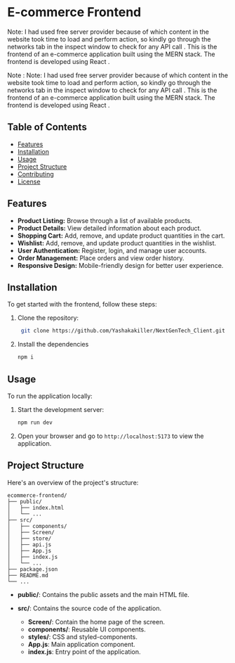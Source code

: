 # E-commerce Frontend
Note: I had used free server provider because of which content in the website took time to load and perform action, so kindly go through the networks tab in the inspect window to check for any API call .
This is the frontend of an e-commerce application built using the MERN stack. The frontend is developed using React .


Note : Note: I had used free server provider because of which content in the website took time to load and perform action, so kindly go through the networks tab in the inspect window to check for any API call . This is the frontend of an e-commerce application built using the MERN stack. The frontend is developed using React .

## Table of Contents

- [Features](#features)
- [Installation](#installation)
- [Usage](#usage)
- [Project Structure](#project-structure)
- [Contributing](#contributing)
- [License](#license)

## Features

- **Product Listing:** Browse through a list of available products.
- **Product Details:** View detailed information about each product.
- **Shopping Cart:** Add, remove, and update product quantities in the cart.
- **Wishlist:** Add, remove, and update product quantities in the wishlist.
- **User Authentication:** Register, login, and manage user accounts.
- **Order Management:** Place orders and view order history.
- **Responsive Design:** Mobile-friendly design for better user experience.

## Installation

To get started with the frontend, follow these steps:

1. Clone the repository:

   ```sh
    git clone https://github.com/Yashakakiller/NextGenTech_Client.git
   ```
2. Install the dependencies

   ```sh
   npm i
   ```

## Usage

To run the application locally:

1. Start the development server:

   ```sh
   npm run dev
   ```
2. Open your browser and go to `http://localhost:5173` to view the application.

## Project Structure

Here's an overview of the project's structure:

```
ecommerce-frontend/
├── public/
│   ├── index.html
│   └── ...
├── src/
│   ├── components/
│   ├── Screen/
│   ├── store/
│   ├── api.js
│   ├── App.js
│   ├── index.js
│   └── ...
├── package.json
├── README.md
└── ...
```

- **public/**: Contains the public assets and the main HTML file.
- **src/**: Contains the source code of the application.

  - **Screen/**: Contain the home page of the screen.
  - **components/**: Reusable UI components.
  - **styles/**: CSS and styled-components.
  - **App.js**: Main application component.
  - **index.js**: Entry point of the application.
